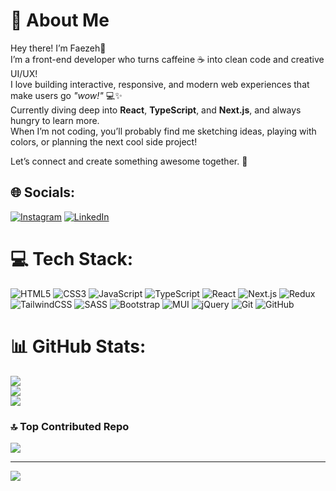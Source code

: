 # 💫 About Me

Hey there! I’m Faezeh🎨  
I’m a front-end developer who turns caffeine ☕ into clean code and creative UI/UX!  
I love building interactive, responsive, and modern web experiences that make users go *"wow!"* 💻✨  
Currently diving deep into **React**, **TypeScript**, and **Next.js**, and always hungry to learn more.  
When I’m not coding, you’ll probably find me sketching ideas, playing with colors, or planning the next cool side project!  

Let’s connect and create something awesome together. 🚀

## 🌐 Socials:
[![Instagram](https://img.shields.io/badge/Instagram-%23E4405F.svg?logo=Instagram&logoColor=white)](https://instagram.com/feazeh-dev)
[![LinkedIn](https://img.shields.io/badge/LinkedIn-%230077B5.svg?logo=linkedin&logoColor=white)](https://www.linkedin.com/in/faezeh-mohammadibagha-199585211/)

# 💻 Tech Stack:
![HTML5](https://img.shields.io/badge/html5-%23E34F26.svg?style=for-the-badge&logo=html5&logoColor=white)
![CSS3](https://img.shields.io/badge/css3-%231572B6.svg?style=for-the-badge&logo=css3&logoColor=white)
![JavaScript](https://img.shields.io/badge/javascript-%23323330.svg?style=for-the-badge&logo=javascript&logoColor=%23F7DF1E)
![TypeScript](https://img.shields.io/badge/typescript-%23007ACC.svg?style=for-the-badge&logo=typescript&logoColor=white)
![React](https://img.shields.io/badge/react-%2320232a.svg?style=for-the-badge&logo=react&logoColor=%2361DAFB)
![Next.js](https://img.shields.io/badge/next.js-%23000000.svg?style=for-the-badge&logo=next.js&logoColor=white)
![Redux](https://img.shields.io/badge/redux-%23593d88.svg?style=for-the-badge&logo=redux&logoColor=white)
![TailwindCSS](https://img.shields.io/badge/tailwindcss-%2338B2AC.svg?style=for-the-badge&logo=tailwind-css&logoColor=white)
![SASS](https://img.shields.io/badge/SASS-hotpink.svg?style=for-the-badge&logo=SASS&logoColor=white)
![Bootstrap](https://img.shields.io/badge/bootstrap-%238511FA.svg?style=for-the-badge&logo=bootstrap&logoColor=white)
![MUI](https://img.shields.io/badge/MUI-%230081CB.svg?style=for-the-badge&logo=mui&logoColor=white)
![jQuery](https://img.shields.io/badge/jquery-%230769AD.svg?style=for-the-badge&logo=jquery&logoColor=white)
![Git](https://img.shields.io/badge/git-%23F05033.svg?style=for-the-badge&logo=git&logoColor=white)
![GitHub](https://img.shields.io/badge/github-%23121011.svg?style=for-the-badge&logo=github&logoColor=white)

# 📊 GitHub Stats:
![](https://github-readme-stats.vercel.app/api?username=faezehdev&theme=neon&hide_border=false&include_all_commits=false&count_private=false)<br/>
![](https://github-readme-streak-stats.herokuapp.com/?user=faezehdev&theme=neon&hide_border=false)<br/>
![](https://github-readme-stats.vercel.app/api/top-langs/?username=faezehdev&theme=neon&hide_border=false&include_all_commits=false&count_private=false&layout=compact)

### 🔝 Top Contributed Repo
![](https://github-contributor-stats.vercel.app/api?username=faezehdev&limit=5&theme=radical&combine_all_yearly_contributions=true)

---
[![](https://visitcount.itsvg.in/api?id=faezehdev&icon=4&color=12)](https://visitcount.itsvg.in)

<!-- Proudly created with GPRM ( https://gprm.itsvg.in ) -->
